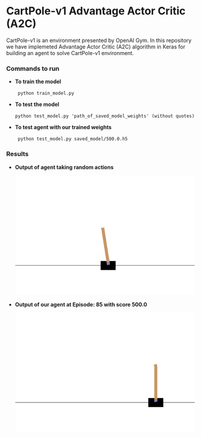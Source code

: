 # CartPole-v1 Advantage Actor Critic (A2C)

CartPole-v1 is an environment presented by OpenAI Gym. In this repository we have implemeted Advantage Actor Critic (A2C) algorithm in Keras for building an agent to solve CartPole-v1 environment.

### Commands to run
 * **To train the model**
  
        python train_model.py
        
 *  **To test the model**

        python test_model.py 'path_of_saved_model_weights' (without quotes)

 * **To test agent with our trained weights**
        
        python test_model.py saved_model/500.0.h5


### Results

 *  **Output of agent taking random actions**
 
      ![Episode: 0](demo/cartpole_v1_random.gif)

 * **Output of our agent at Episode: 85 with score 500.0**
        
      ![Episode: 85, Score:500.0](demo/cartpole_v1_a2c_ours.gif)



